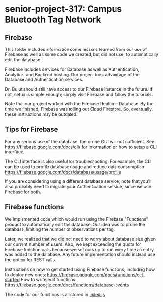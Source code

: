 # senior-project-317: Campus Bluetooth Tag Network
## Firebase
This folder includes information some lessons learned from our use of Firebase as well as some code we created, but did not use, to automatically edit the database.

Firebase includes services for Database as well as Authentication, Analytics, and Backend hosting. Our project took advantage of the Database and Authentication services.

Dr. Bulut should still have access to our Firebase instance in the future. If not, setup is simple enough; simply visit Firebase and follow the tutorials.

Note that our project worked with the Firebase Realtime Database. By the time we finished, Firebase was rolling out Cloud Firestore. So, eventually, these instructions may be outdated.

## Tips for Firebase
For any serious use of the database, the online GUI will not sufficient. See https://firebase.google.com/docs/cli/ for information on how to setup a CLI interface.

The CLI interface is also useful for troubleshooting. For example, the CLI can be used to profile database usage and reduce data consumption https://firebase.google.com/docs/database/usage/profile

If you are considering using a different database service, note that you'll also probably need to migrate your Authentication service, since we use Firebase for both.

## Firebase functions
We implemented code which would run using the Firebase "Functions" product to automatically edit the database. Our idea was to prune the database, limiting the number of observations per tag. 

Later, we realized that we did not need to worry about database size given our current number of users. Also, we kept exceeding the quota for Firebase function calls because we set ours up to run every time an entry was added to the database. Any future implementation should instead use the option for REST calls.

Instructions on how to get started using Firebase functions, including how to deploy new ones: https://firebase.google.com/docs/functions/get-started
How to write/edit functions: https://firebase.google.com/docs/functions/database-events

The code for our functions is all stored in [index.js](./functions/index.js)
